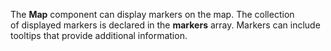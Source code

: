 The **Map** component can display markers on&nbsp;the map. The collection of&nbsp;displayed markers is&nbsp;declared in&nbsp;the **markers** array. Markers can include tooltips that provide additional information.